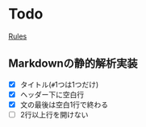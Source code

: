 # Todo

[Rules](https://github.com/DavidAnson/markdownlint/blob/master/doc/Rules.md)

## Markdownの静的解析実装

- [x] タイトル(`#`1つは1つだけ)
- [x] ヘッダー下に空白行
- [x] 文の最後は空白1行で終わる
- [ ] 2行以上行を開けない
